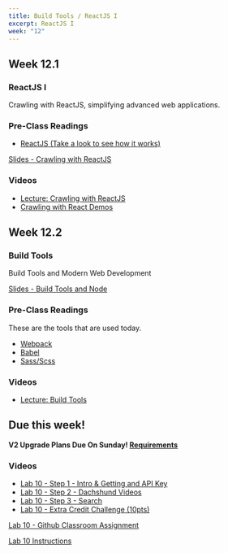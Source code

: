 ```yaml
---
title: Build Tools / ReactJS I
excerpt: ReactJS I
week: "12"
---
```


## Week 12.1

### ReactJS I

Crawling with ReactJS, simplifying advanced web applications.

### Pre-Class Readings

- [ReactJS (Take a look to see how it works)](https://reactjs.org/)

[Slides - Crawling with ReactJS](https://docs.google.com/presentation/d/13OTsC3L5sHZtTgVQki1lPq-Xc0wzIqLSnK5vqocpCTY/edit?usp=sharing)

### Videos

- [Lecture: Crawling with ReactJS](https://web.microsoftstream.com/video/10ae623c-8112-431b-b73c-a4cd3aa2b7b1)
- [Crawling with React Demos](https://web.microsoftstream.com/video/5c9cecb3-2374-40b5-a84c-7fcef288cd4f)

## Week 12.2

### Build Tools

Build Tools and Modern Web Development

[Slides - Build Tools and Node](https://docs.google.com/presentation/d/1uUHkvbVU9-zRvEV7PO9FJjoC2-cdV9mG0Qf_rRoqnLA/edit?usp=sharing)

### Pre-Class Readings

These are the tools that are used today. 

- [Webpack](https://webpack.js.org/)
- [Babel](https://babeljs.io/)
- [Sass/Scss](https://sass-lang.com/)

### Videos

- [Lecture: Build Tools](https://web.microsoftstream.com/video/5656e740-7764-4bb2-a017-6d37543f79e4)

## Due this week!

**V2 Upgrade Plans Due On Sunday! [Requirements](/project/)**

### Videos

- [Lab 10 - Step 1 - Intro & Getting and API Key](https://web.microsoftstream.com/video/425612a3-44de-4cd0-9167-1e42a3dd7954)
- [Lab 10 - Step 2 - Dachshund Videos](https://web.microsoftstream.com/video/d917c8de-89d9-4398-8ef8-fe922a9d53c5)
- [Lab 10 - Step 3 - Search](https://web.microsoftstream.com/video/b41a9799-c4f6-4722-a42f-2c1bbea371ed)
- [Lab 10 - Extra Credit Challenge (10pts)](https://web.microsoftstream.com/video/5c29e516-c233-4fef-a7f6-93a92f17139b)

[Lab 10 - Github Classroom Assignment](https://classroom.github.com/a/yXCmaMeW)

[Lab 10 Instructions](/lab/10/0)